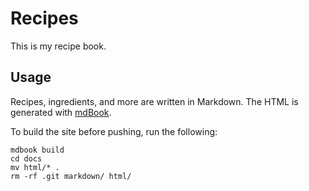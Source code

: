 # Recipes

This is my recipe book.

## Usage

Recipes, ingredients, and more are written in Markdown.
The HTML is generated with [mdBook](https://github.com/rust-lang/mdBook).

To build the site before pushing, run the following:

```shell
mdbook build
cd docs
mv html/* .
rm -rf .git markdown/ html/
```

